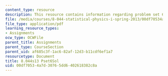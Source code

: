 ```yaml
---
content_type: resource
description: This resource contains information regarding problem set 6 solution.
file: /media/courses/8-044-statistical-physics-i-spring-2013/00df70534a7d30765dd6402618382c8a_MIT8_044S13_pss6.pdf
file_type: application/pdf
learning_resource_types:
- Assignments
ocw_type: OCWFile
parent_title: Assignments
parent_type: CourseSection
parent_uid: af685c3f-1ac6-82af-12d3-b11cdf6ef1a7
resourcetype: Document
title: 8.044s13 Pset6Sol
uid: 00df7053-4a7d-3076-5dd6-402618382c8a
---
```

